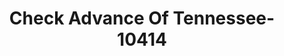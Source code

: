 ---
f_zip-code: 37363
f_state-code: TN
title: Check Advance Of Tennessee-10414
f_phone: 423-396-3600
f_city-only: College Dale
f_address: 9413 Apison Pike Suite 100B College Dale
f_location-unique-id: '10414'
slug: check-advance-of-tennessee-10414
updated-on: '2024-05-30T13:46:58.046Z'
created-on: '2024-05-30T13:36:59.803Z'
published-on: '2024-05-30T13:54:32.469Z'
f_city-state: cms/city/college-dale-tn.md
f_company: cms/company/check-advance-of-tennessee.md
f_state: cms/state/tennessee.md
layout: '[payday-loan].html'
tags: payday-loan
---